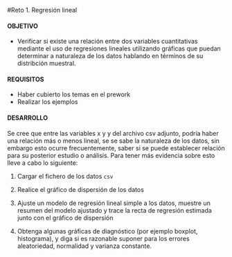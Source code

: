 #Reto 1. Regresión lineal 

#### OBJETIVO 

- Verificar si existe una relación entre dos variables cuantitativas mediante el uso de regresiones lineales utilizando gráficas que puedan determinar a naturaleza de los datos hablando en términos de su distribción muestral. 

#### REQUISITOS 

- Haber cubierto los temas en el prework
- Realizar los ejemplos

#### DESARROLLO

Se cree que entre las variables x y y del archivo csv adjunto, podría haber una relación más o menos lineal, se se sabe la naturaleza de los datos, sin embargo esto ocurre frecuentemente, saber si se puede establecer relación para su posterior estudio o análisis. Para tener más evidencia sobre esto lleve a cabo lo siguiente:

1. Cargar el fichero de los datos `csv`

2. Realice el gráfico de dispersión de los datos

3. Ajuste un modelo de regresión lineal simple a los datos, muestre un resumen del modelo ajustado y trace la recta de regresión estimada junto con el gráfico de dispersión

4. Obtenga algunas gráficas de diagnóstico (por ejemplo boxplot, histograma), y diga si es razonable suponer para los errores aleatoriedad, normalidad y varianza constante.


